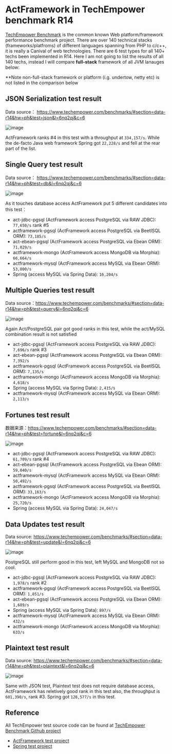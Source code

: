 # ActFramework in TechEmpower benchmark R14

[TechEmpower Benchmark](https://www.techempower.com/benchmarks/) is the common known Web platform/framework performance benchmark project. There are over 140 technical stacks (frameworks/platfroms) of different languages spanning from PHP to c/c++, it is really a Canival of web technologies. There are 6 test types for all 140+ techs been implemented in R14. Here I am not going to list the results of all 140 techs, instead I will compare **full-stack** framework of all JVM lanauges below:

**Note non-full-stack framework or platform (i.g. undertow, netty etc) is not listed in the comparison below

## JSON Serialization test result

Data source： https://www.techempower.com/benchmarks/#section=data-r14&hw=ph&test=json&l=6nq2qj&c=6

![image](https://cloud.githubusercontent.com/assets/216930/25933326/0f21e4f4-3659-11e7-8d7c-8de7296f25fc.png)

ActFramework ranks #4 in this test with a throughput at `334,157/s`. While the de-facto Java web framework Spring got `22,228/s` and fell at the rear part of the list.

## Single Query test result

Data source： https://www.techempower.com/benchmarks/#section=data-r14&hw=ph&test=db&l=6nq2qj&c=6

![image](https://cloud.githubusercontent.com/assets/216930/25933471/4ddc6038-365a-11e7-9ad6-f6002affaf6c.png)

As it touches database access ActFramework put 5 different candidates into this test：

* act-jdbc-pgsql (ActFramework access PostgreSQL via RAW JDBC): `77,650/s` rank #5
* actframework-pgsql (ActFramework access PostgreSQL via BeetlSQL ORM): `73,185/s`
* act-ebean-pgsql (ActFramework access PostgreSQL via Ebean ORM): `71,029/s`
* actframework-mongo (ActFramework access MongoDB via Morphia): `66,664/s`
* actframework-mysql (ActFramework access MySQL via Ebean ORM): `53,800/s`
* Spring (access MySQL via Spring Data): `16,204/s`

## Multiple Queries test result

Data source：https://www.techempower.com/benchmarks/#section=data-r14&hw=ph&test=query&l=6nq2qj&c=6

![image](https://cloud.githubusercontent.com/assets/216930/25933667/114268be-365c-11e7-959f-f9fdc8811805.png)

Again Act/PostgreSQL pair got good ranks in this test, while the act/MySQL combination result is not satisfied

* act-jdbc-pgsql (ActFramework access PostgreSQL via RAW JDBC): `7,696/s` rank #3
* act-ebean-pgsql (ActFramework access PostgreSQL via Ebean ORM): `7,392/s`
* actframework-pgsql (ActFramework access PostgreSQL via BeetlSQL ORM): `7,135/s`
* actframework-mongo (ActFramework access MongoDB via Morphia): `4,618/s`
* Spring (access MySQL via Spring Data): `2,415/s`
* actframework-mysql (ActFramework access MySQL via Ebean ORM): `2,113/s`

## Fortunes test result

数据来源：https://www.techempower.com/benchmarks/#section=data-r14&hw=ph&test=fortune&l=6nq2qj&c=6

![image](https://cloud.githubusercontent.com/assets/216930/25933820/6b880062-365d-11e7-9b39-c8a7a5452b38.png)

* act-jdbc-pgsql (ActFramework access PostgreSQL via RAW JDBC): `61,709/s` rank #4
* act-ebean-pgsql (ActFramework access PostgreSQL via Ebean ORM): `59,040/s`
* actframework-mysql (ActFramework access MySQL via Ebean ORM): `50,492/s`
* actframework-pgsql (ActFramework access PostgreSQL via BeetlSQL ORM): `33,163/s`
* actframework-mongo (ActFramework access MongoDB via Morphia): `25,720/s`
* Spring (access MySQL via Spring Data): `24,047/s`


## Data Updates test result

Data source: https://www.techempower.com/benchmarks/#section=data-r14&hw=ph&test=update&l=6nq2qj&c=6

![image](https://cloud.githubusercontent.com/assets/216930/25934046/f60cc924-365e-11e7-8b9c-b4bc0e2e5422.png)

PostgreSQL still perform good in this test, left MySQL and MongoDB not so cool.

* act-jdbc-pgsql (ActFramework access PostgreSQL via RAW JDBC): `1,978/s` rank #2
* actframework-pgsql (ActFramework access PostgreSQL via BeetlSQL ORM): `1,851/s`
* act-ebean-pgsql (ActFramework access PostgreSQL via Ebean ORM): `1,689/s`
* Spring (access MySQL via Spring Data): `897/s`
* actframework-mysql (ActFramework access MySQL via Ebean ORM): `432/s`
* actframework-mongo (ActFramework access MongoDB via Morphia): `633/s`

## Plaintext test result

Data source: https://www.techempower.com/benchmarks/#section=data-r14&hw=ph&test=plaintext&l=6nq2qj&c=6

![image](https://cloud.githubusercontent.com/assets/216930/25934151/8af02dba-365f-11e7-918b-a26c63cfd549.png)

Same with JSON test, Plaintext test does not require database access, ActFramework has reletively good rank in this test also, the throughput is `601,390/s`, rank #3. Spring got `128,577/s` in this test.

## Reference

All TechEmpower test source code can be found at [TechEmpower Benchmark Github project](https://github.com/TechEmpower/FrameworkBenchmarks/) 

* [ActFramework test project](https://github.com/TechEmpower/FrameworkBenchmarks/tree/master/frameworks/Java/act)
* [Spring test project](https://github.com/TechEmpower/FrameworkBenchmarks/tree/master/frameworks/Java/spring)

